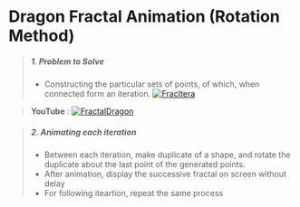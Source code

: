 Dragon Fractal Animation (Rotation Method)
===================

> ##### 1. Problem to Solve
> - Constructing the particular sets of points, of which, when connected form an iteration.
> [![FracItera](https://s-media-cache-ak0.pinimg.com/236x/69/db/98/69db9898f18918c6af35e4771122eca4.jpg)](github.com)

> **YouTube** : [![FractalDragon](https://www.youtube.com/watch?v=3WBvS_n2oTY)](https://www.youtube.com/watch?v=3WBvS_n2oTY)

> ##### 2. Animating each iteration
> - Between each iteration, make duplicate of a shape, and rotate the duplicate about the last point of the generated points.
> - After animation, display the successive fractal on screen without delay
> - For following iteartion, repeat the same process
